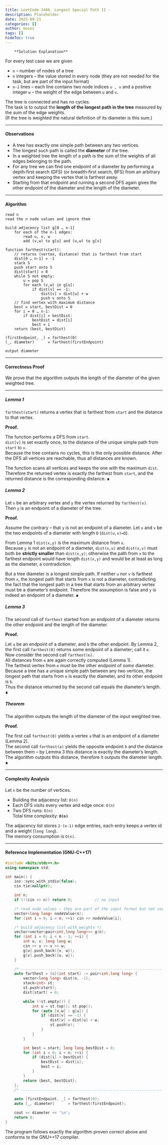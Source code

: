 ```yaml
---
title: LeetCode 3486. Longest Special Path II - 
description: Placeholder
date: 2025-09-21
categories: []
author: moses
tags: []
hideToc: true
---
```

        **Solution Explanation**

For every test case we are given

* `n` – number of nodes of a tree  
* `n` integers – the value stored in every node (they are not needed for the
  task, but are part of the input format)
* `n-1` lines – each line contains two node indices `u , v` and a
  positive integer `w` – the weight of the edge between `u` and `v`.

The tree is connected and has no cycles.  
The task is to output the **length of the longest path in the tree** measured
by the sum of the edge weights.  
(If the tree is weighted the natural definition of its diameter is this sum.)

--------------------------------------------------------------------

#### Observations

* A tree has exactly one simple path between any two vertices.
* The longest such path is called the **diameter** of the tree.
* In a weighted tree the length of a path is the sum of the weights of all
  edges belonging to the path.
* For any tree we can find one endpoint of a diameter by performing a
  depth‑first search (DFS) (or breadth‑first search, BFS) from an arbitrary
  vertex and keeping the vertex that is farthest away.
* Starting from that endpoint and running a second DFS again gives the other
  endpoint of the diameter and the length of the diameter.

--------------------------------------------------------------------

#### Algorithm
```
read n
read the n node values and ignore them

build adjacency list g[0 … n-1]
    for each of the n-1 edges:
        read u, v, w
        add (v,w) to g[u] and (u,w) to g[v]

function farthest(start):
    // returns (vertex, distance) that is farthest from start
    dist[0 … n-1] = -1
    stack S
    push start onto S
    dist[start] = 0
    while S not empty:
        u = pop S
        for each (v,w) in g[u]:
            if dist[v] == -1:
                dist[v] = dist[u] + w
                push v onto S
    // find vertex with maximum distance
    best = start, bestDist = 0
    for i = 0 … n-1:
        if dist[i] > bestDist:
            bestDist = dist[i]
            best = i
    return (best, bestDist)

(firstEndpoint, _) = farthest(0)
(_, diameter)      = farthest(firstEndpoint)

output diameter
```

--------------------------------------------------------------------

#### Correctness Proof  

We prove that the algorithm outputs the length of the diameter of the
given weighted tree.

---

##### Lemma 1  
`farthest(start)` returns a vertex that is farthest from `start` and the
distance to that vertex.

**Proof.**

The function performs a DFS from `start`.  
`dist[v]` is set exactly once, to the distance of the unique simple path
from `start` to `v`.  
Because the tree contains no cycles, this is the only possible distance.
After the DFS all vertices are reachable, thus all distances are known.

The function scans all vertices and keeps the one with the maximum
`dist`.  
Therefore the returned vertex is exactly the farthest from `start`,
and the returned distance is the corresponding distance. ∎



##### Lemma 2  
Let `x` be an arbitrary vertex and `y` the vertex returned by
`farthest(x)`.  
Then `y` is an endpoint of a diameter of the tree.

**Proof.**

Assume the contrary – that `y` is not an endpoint of a diameter.
Let `u` and `v` be the two endpoints of a diameter with length `D`
(`dist(u,v)=D`).

From Lemma&nbsp;1 `dist(x,y)` is the maximum distance from `x`.  
Because `y` is not an endpoint of a diameter,
`dist(x,u)` and `dist(x,v)` must both be **strictly smaller** than
`dist(x,y)`; otherwise the path from `x` to the farthest endpoint
would have length `dist(x,y)` and would be at least as long as the
diameter, a contradiction.

But a tree diameter is a longest simple path.
If neither `u` nor `v` is farthest from `x`, the longest path that
starts from `x` is not a diameter, contradicting the fact that the
longest path in a tree that starts from an arbitrary vertex must be a
diameter’s endpoint.
Therefore the assumption is false and `y` is indeed an endpoint of a
diameter. ∎



##### Lemma 3  
The second call of `farthest` started from an endpoint of a diameter
returns the other endpoint and the length of the diameter.

**Proof.**

Let `a` be an endpoint of a diameter, and `b` the other endpoint.
By Lemma&nbsp;2, the first call `farthest(0)` returns some endpoint of a
diameter; call it `e`.  
Now consider the second call `farthest(e)`.  
All distances from `e` are again correctly computed
(Lemma&nbsp;1).  
The farthest vertex from `e` must be the other endpoint of *some*
diameter.  
Because a tree has a unique simple path between any two vertices,
the longest path that starts from `e` is exactly the diameter, and its
other endpoint is `b`.  
Thus the distance returned by the second call equals the diameter’s
length. ∎



##### Theorem  
The algorithm outputs the length of the diameter of the input weighted
tree.

**Proof.**

The first call `farthest(0)` yields a vertex `a` that is an endpoint of a
diameter (Lemma&nbsp;2).  
The second call `farthest(a)` yields the opposite endpoint `b` and the
distance between them – by Lemma&nbsp;3 this distance is exactly the
diameter’s length.  
The algorithm outputs this distance, therefore it outputs the diameter
length. ∎



--------------------------------------------------------------------

#### Complexity Analysis  

Let `n` be the number of vertices.

* Building the adjacency list: `O(n)`
* Each DFS visits every vertex and edge once: `O(n)`
* Two DFS runs: `O(n)`  
  Total time complexity: **`O(n)`**

The adjacency list stores `2·(n-1)` edge entries, each entry keeps a
vertex id and a weight (`long long`).  
The memory consumption is `O(n)`.



--------------------------------------------------------------------

#### Reference Implementation  (GNU‑C++17)

```cpp
#include <bits/stdc++.h>
using namespace std;

int main() {
    ios::sync_with_stdio(false);
    cin.tie(nullptr);

    int n;
    if (!(cin >> n)) return 0;          // no input

    /* read node values – they are part of the input format but not used */
    vector<long long> nodeValue(n);
    for (int i = 0; i < n; ++i) cin >> nodeValue[i];

    /* build adjacency list with weights */
    vector<vector<pair<int,long long>>> g(n);
    for (int i = 0; i < n - 1; ++i) {
        int u, v; long long w;
        cin >> u >> v >> w;
        g[u].push_back({v, w});
        g[v].push_back({u, w});
    }

    /* --------------------------------------------------------------- */
    auto farthest = [&](int start) -> pair<int,long long> {
        vector<long long> dist(n, -1);
        stack<int> st;
        st.push(start);
        dist[start] = 0;

        while (!st.empty()) {
            int u = st.top(); st.pop();
            for (auto [v,w] : g[u]) {
                if (dist[v] == -1) {
                    dist[v] = dist[u] + w;
                    st.push(v);
                }
            }
        }

        int best = start; long long bestDist = 0;
        for (int i = 0; i < n; ++i) {
            if (dist[i] > bestDist) {
                bestDist = dist[i];
                best = i;
            }
        }
        return {best, bestDist};
    };
    /* --------------------------------------------------------------- */

    auto [firstEndpoint, _] = farthest(0);
    auto [_, diameter]      = farthest(firstEndpoint);

    cout << diameter << '\n';
    return 0;
}
```

The program follows exactly the algorithm proven correct above
and conforms to the GNU++17 compiler.